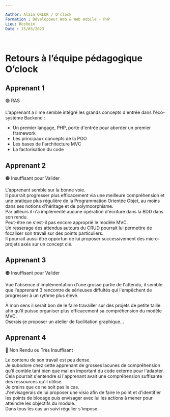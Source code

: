 ```yaml
---

Author: Alain ORLUK / O'clock  
Formation : Développeur Web & Web mobile - PHP 
Lieu: Rosheim
Date : 15/03/2023  

---
```

# **Retours à l’équipe pédagogique O’clock**

## **Apprenant 1**

🟢 RAS

L'apprenant a il me semble intégré les grands concepts d'entrée dans l'éco-système Backend :  

- Un premier langage, PHP, porte d'entrée pour aborder un premier framework
- Les principaux concepts de la POO
- Les bases de l'architecture MVC
- La factorisation du code

## **Apprenant 2**

🟠 Insuffisant pour Valider

L'apprenant semble sur la bonne voie.  
Il pourrait progresser plus efficacement via une meilleure compréhension et une pratique plus régulière de la Programmation Orientée Objet, au moins dans ses notions d'héritage et de polymoorphisme.  
Par ailleurs il n'a implémenté aucune opération d'écriture dans la BDD dans son rendu.  
Peut-être ne s'est-il pas encore approprié le modèle MVC.  
Un resserage des attendus autours du CRUD pourrait lui permettre de focaliser son travail sur des points particuliers.  
Il pourrait aussi être opportun de lui proposer successivement des micro-projets axés sur un concept clé.  

## **Apprenant 3**

🟠 Insuffisant pour Valider

Vue l'absence d'implémentation d'une grosse partie de l'attendu, il semble que l'apprenant 3 rencontre de sérieuses diffultés qui l'empêchent de progresser à un rythme plus élevé.  

À mon sens il serait bon de le faire travailler sur des projets de petite taille afin qu'il puisse organiser plus efficacement sa compréhension du modèle MVC.  
Oserais-je proposer un atelier de facilitation graphique…

## **Apprenant 4**

🔴 Non Rendu ou Très Insuffisant

Le contenu de son travail est peu dense.  
Je subodore chez cette apprenant de grosses lacunes de compréhension qu'il comble tant bien que mal en important du code externe pour l'adapter.  
Cela pourrait s'entendre si l'apprenant avait une compréhension suffisante des ressources qu'il utilise.  
Je crains que ce ne soit pas le cas.  
J'envisagerais de lui proposer une visio afin de faire le point et d'identifier les points de blocage puis envisager avec lui les actions à mener pour atteindre les objectifs du module.  
Dans tous les cas un suivi régulier s'impose.  
